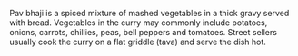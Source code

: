 Pav bhaji is a spiced mixture of mashed vegetables in a thick gravy served with bread. Vegetables in the curry may commonly include potatoes, onions, carrots, chillies, peas, bell peppers and tomatoes. Street sellers usually cook the curry on a flat griddle (tava) and serve the dish hot.